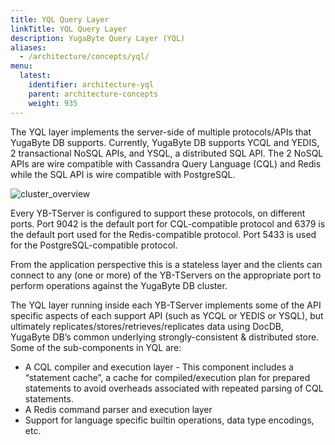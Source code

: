 ```yaml
---
title: YQL Query Layer
linkTitle: YQL Query Layer
description: YugaByte Query Layer (YQL)
aliases:
  - /architecture/concepts/yql/
menu:
  latest:
    identifier: architecture-yql
    parent: architecture-concepts
    weight: 935
---
```


The YQL layer implements the server-side of multiple protocols/APIs that YugaByte DB supports. Currently, YugaByte DB supports YCQL and YEDIS, 2 transactional NoSQL APIs, and YSQL, a distributed SQL API. The 2 NoSQL APIs are wire compatible with Cassandra Query Language (CQL) and Redis while the SQL API is wire compatible with PostgreSQL.

![cluster_overview](/images/architecture/cluster_overview.png)

Every YB-TServer is configured to support these protocols, on different ports. Port 9042 is the default port for CQL-compatible protocol and 6379 is the default port used for the Redis-compatible protocol. Port 5433 is used for the PostgreSQL-compatible protocol.

From the application perspective this is a stateless layer and the clients can connect to any (one or more) of the YB-TServers on the appropriate port to perform operations against the YugaByte DB cluster.

The YQL layer running inside each YB-TServer implements some of the API specific aspects of each support API (such as YCQL or YEDIS or YSQL), but ultimately replicates/stores/retrieves/replicates data using DocDB, YugaByte DB’s common underlying strongly-consistent & distributed store. Some of the sub-components in YQL are:

- A CQL compiler and execution layer - This component includes a “statement cache”, a cache for compiled/execution plan for prepared statements to avoid overheads associated with repeated parsing of CQL statements.
- A Redis command parser and execution layer
- Support for language specific builtin operations, data type encodings, etc.


